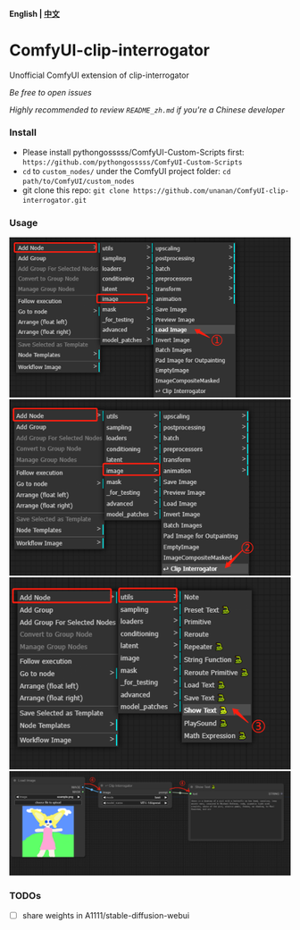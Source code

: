 #### English | [中文](./README_zh.md)

# ComfyUI-clip-interrogator
Unofficial ComfyUI extension of clip-interrogator

_Be free to open issues_

_Highly recommended to review `README_zh.md` if you're a Chinese developer_


### Install
- Please install pythongosssss/ComfyUI-Custom-Scripts first: `https://github.com/pythongosssss/ComfyUI-Custom-Scripts`
- `cd` to `custom_nodes/` under the ComfyUI project folder: `cd  path/to/ComfyUI/custom_nodes`
- git clone this repo: `git clone https://github.com/unanan/ComfyUI-clip-interrogator.git`

### Usage
![](./assets/1.png)
![](./assets/2.png)
![](./assets/3.png)
![](./assets/4.png)

### TODOs
- [ ] share weights in A1111/stable-diffusion-webui
